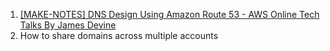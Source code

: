 1. [[MAKE-NOTES] DNS Design Using Amazon Route 53 - AWS Online Tech Talks By James Devine](https://www.youtube.com/watch?v=2y_RBjDkRgY)
1. How to share domains across multiple accounts